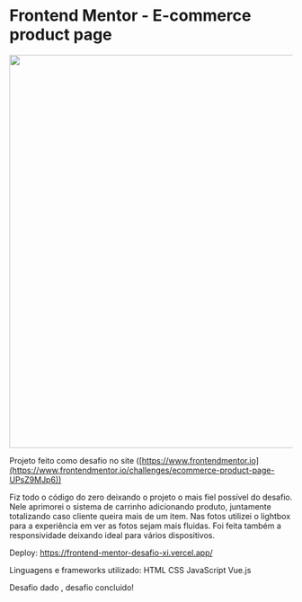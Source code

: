 # Frontend Mentor - E-commerce product page

<div align="center">
  <img src="https://user-images.githubusercontent.com/109709293/199616636-ad8955fc-5721-4030-a17a-abff33075cc2.gif" width="700px">
</div>

Projeto feito como desafio no site ([https://www.frontendmentor.io](https://www.frontendmentor.io/challenges/ecommerce-product-page-UPsZ9MJp6))

Fiz todo o código do zero deixando o projeto o mais fiel possível do desafio. Nele aprimorei o sistema de carrinho adicionando produto, juntamente totalizando caso cliente queira mais de um item. Nas fotos utilizei o lightbox para a experiência em ver as fotos sejam mais fluidas.
Foi feita também a responsividade deixando ideal para vários dispositivos.

Deploy: https://frontend-mentor-desafio-xi.vercel.app/

Linguagens e frameworks utilizado:
HTML
CSS
JavaScript
Vue.js

Desafio dado , desafio concluido!
